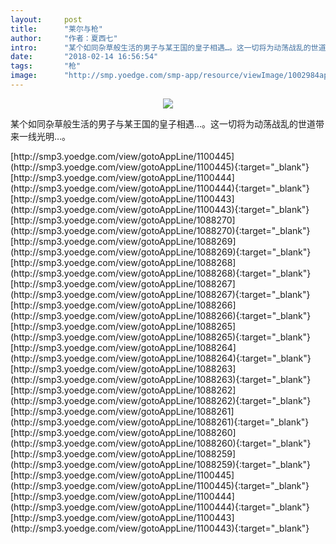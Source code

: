 ```yaml
---
layout:     post
title:      "莱尔与枪"
author:     "作者：夏西七"
intro:      "某个如同杂草般生活的男子与某王国的皇子相遇…。这一切将为动荡战乱的世道带来一线光明…。"
date:       "2018-02-14 16:56:54"
tags:       "枪"
image:      "http://smp.yoedge.com/smp-app/resource/viewImage/1002984appline.png"
---
```

<div style="text-align: center">
<p><img src="http://smp.yoedge.com/smp-app/resource/viewImage/1002984appline.png"/></p>
</div>
<p class="post-meta">
<span>某个如同杂草般生活的男子与某王国的皇子相遇…。这一切将为动荡战乱的世道带来一线光明…。</span>
</p>
[http://smp3.yoedge.com/view/gotoAppLine/1100445](http://smp3.yoedge.com/view/gotoAppLine/1100445){:target="_blank"}
[http://smp3.yoedge.com/view/gotoAppLine/1100444](http://smp3.yoedge.com/view/gotoAppLine/1100444){:target="_blank"}
[http://smp3.yoedge.com/view/gotoAppLine/1100443](http://smp3.yoedge.com/view/gotoAppLine/1100443){:target="_blank"}
[http://smp3.yoedge.com/view/gotoAppLine/1088270](http://smp3.yoedge.com/view/gotoAppLine/1088270){:target="_blank"}
[http://smp3.yoedge.com/view/gotoAppLine/1088269](http://smp3.yoedge.com/view/gotoAppLine/1088269){:target="_blank"}
[http://smp3.yoedge.com/view/gotoAppLine/1088268](http://smp3.yoedge.com/view/gotoAppLine/1088268){:target="_blank"}
[http://smp3.yoedge.com/view/gotoAppLine/1088267](http://smp3.yoedge.com/view/gotoAppLine/1088267){:target="_blank"}
[http://smp3.yoedge.com/view/gotoAppLine/1088266](http://smp3.yoedge.com/view/gotoAppLine/1088266){:target="_blank"}
[http://smp3.yoedge.com/view/gotoAppLine/1088265](http://smp3.yoedge.com/view/gotoAppLine/1088265){:target="_blank"}
[http://smp3.yoedge.com/view/gotoAppLine/1088264](http://smp3.yoedge.com/view/gotoAppLine/1088264){:target="_blank"}
[http://smp3.yoedge.com/view/gotoAppLine/1088263](http://smp3.yoedge.com/view/gotoAppLine/1088263){:target="_blank"}
[http://smp3.yoedge.com/view/gotoAppLine/1088262](http://smp3.yoedge.com/view/gotoAppLine/1088262){:target="_blank"}
[http://smp3.yoedge.com/view/gotoAppLine/1088261](http://smp3.yoedge.com/view/gotoAppLine/1088261){:target="_blank"}
[http://smp3.yoedge.com/view/gotoAppLine/1088260](http://smp3.yoedge.com/view/gotoAppLine/1088260){:target="_blank"}
[http://smp3.yoedge.com/view/gotoAppLine/1088259](http://smp3.yoedge.com/view/gotoAppLine/1088259){:target="_blank"}
[http://smp3.yoedge.com/view/gotoAppLine/1100445](http://smp3.yoedge.com/view/gotoAppLine/1100445){:target="_blank"}
[http://smp3.yoedge.com/view/gotoAppLine/1100444](http://smp3.yoedge.com/view/gotoAppLine/1100444){:target="_blank"}
[http://smp3.yoedge.com/view/gotoAppLine/1100443](http://smp3.yoedge.com/view/gotoAppLine/1100443){:target="_blank"}


